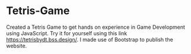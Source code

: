 # Tetris-Game

Created a Tetris Game to get hands on experience in Game Development using JavaScript. Try it for yourself using this link https://tetrisbydt.bss.design/. I made use of Bootstrap to publish the website.  
